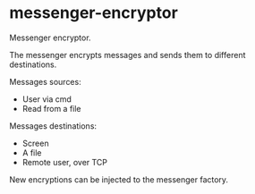 # messenger-encryptor
Messenger encryptor.

The messenger encrypts messages and sends them to different destinations.

Messages sources:
  - User via cmd
  - Read from a file

Messages destinations:
  - Screen
  - A file
  - Remote user, over TCP

New encryptions can be injected to the messenger factory.
